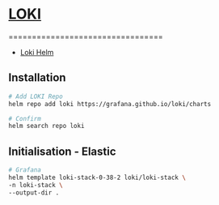 # [LOKI](https://grafana.com/oss/loki/)
=================================
- [Loki Helm](https://github.com/grafana/loki/tree/master/production/helm)

## Installation
```bash
# Add LOKI Repo
helm repo add loki https://grafana.github.io/loki/charts

# Confirm 
helm search repo loki
```

## Initialisation - Elastic
```bash
# Grafana
helm template loki-stack-0-38-2 loki/loki-stack \
-n loki-stack \
--output-dir .
```